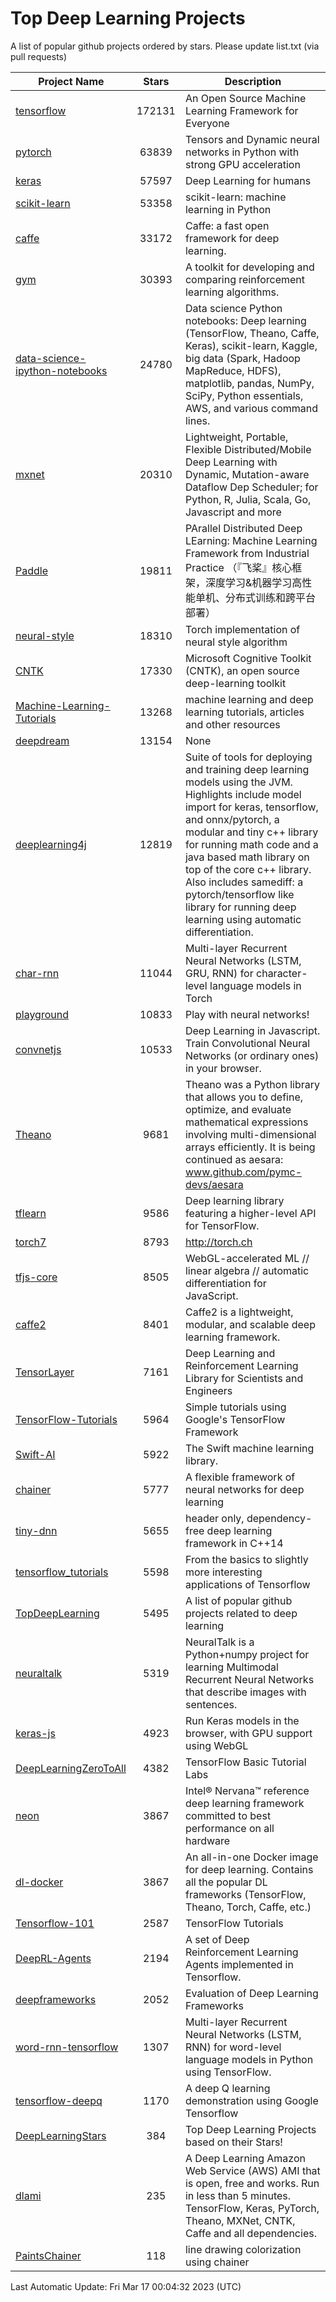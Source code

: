 # Top Deep Learning Projects
A list of popular github projects ordered by stars.
Please update list.txt (via pull requests)

|Project Name| Stars | Description |
| ---------- |:-----:| ----------- |
| [tensorflow](https://github.com/tensorflow/tensorflow) | 172131 | An Open Source Machine Learning Framework for Everyone |
| [pytorch](https://github.com/pytorch/pytorch) | 63839 | Tensors and Dynamic neural networks in Python with strong GPU acceleration |
| [keras](https://github.com/keras-team/keras) | 57597 | Deep Learning for humans |
| [scikit-learn](https://github.com/scikit-learn/scikit-learn) | 53358 | scikit-learn: machine learning in Python |
| [caffe](https://github.com/BVLC/caffe) | 33172 | Caffe: a fast open framework for deep learning. |
| [gym](https://github.com/openai/gym) | 30393 | A toolkit for developing and comparing reinforcement learning algorithms. |
| [data-science-ipython-notebooks](https://github.com/donnemartin/data-science-ipython-notebooks) | 24780 | Data science Python notebooks: Deep learning (TensorFlow, Theano, Caffe, Keras), scikit-learn, Kaggle, big data (Spark, Hadoop MapReduce, HDFS), matplotlib, pandas, NumPy, SciPy, Python essentials, AWS, and various command lines. |
| [mxnet](https://github.com/apache/mxnet) | 20310 | Lightweight, Portable, Flexible Distributed/Mobile Deep Learning with Dynamic, Mutation-aware Dataflow Dep Scheduler; for Python, R, Julia, Scala, Go, Javascript and more |
| [Paddle](https://github.com/PaddlePaddle/Paddle) | 19811 | PArallel Distributed Deep LEarning: Machine Learning Framework from Industrial Practice （『飞桨』核心框架，深度学习&机器学习高性能单机、分布式训练和跨平台部署） |
| [neural-style](https://github.com/jcjohnson/neural-style) | 18310 | Torch implementation of neural style algorithm |
| [CNTK](https://github.com/microsoft/CNTK) | 17330 | Microsoft Cognitive Toolkit (CNTK), an open source deep-learning toolkit |
| [Machine-Learning-Tutorials](https://github.com/ujjwalkarn/Machine-Learning-Tutorials) | 13268 | machine learning and deep learning tutorials, articles and other resources  |
| [deepdream](https://github.com/google/deepdream) | 13154 | None |
| [deeplearning4j](https://github.com/deeplearning4j/deeplearning4j) | 12819 | Suite of tools for deploying and training deep learning models using the JVM. Highlights include model import for keras, tensorflow, and onnx/pytorch, a modular and tiny c++ library for running math code and a java based math library on top of the core c++ library. Also includes samediff: a pytorch/tensorflow like library for running deep learning using automatic differentiation. |
| [char-rnn](https://github.com/karpathy/char-rnn) | 11044 | Multi-layer Recurrent Neural Networks (LSTM, GRU, RNN) for character-level language models in Torch |
| [playground](https://github.com/tensorflow/playground) | 10833 | Play with neural networks! |
| [convnetjs](https://github.com/karpathy/convnetjs) | 10533 | Deep Learning in Javascript. Train Convolutional Neural Networks (or ordinary ones) in your browser. |
| [Theano](https://github.com/Theano/Theano) | 9681 | Theano was a Python library that allows you to define, optimize, and evaluate mathematical expressions involving multi-dimensional arrays efficiently. It is being continued as aesara: www.github.com/pymc-devs/aesara |
| [tflearn](https://github.com/tflearn/tflearn) | 9586 | Deep learning library featuring a higher-level API for TensorFlow. |
| [torch7](https://github.com/torch/torch7) | 8793 | http://torch.ch |
| [tfjs-core](https://github.com/tensorflow/tfjs-core) | 8505 | WebGL-accelerated ML // linear algebra // automatic differentiation for JavaScript. |
| [caffe2](https://github.com/facebookarchive/caffe2) | 8401 | Caffe2 is a lightweight, modular, and scalable deep learning framework. |
| [TensorLayer](https://github.com/tensorlayer/TensorLayer) | 7161 | Deep Learning and Reinforcement Learning Library for Scientists and Engineers  |
| [TensorFlow-Tutorials](https://github.com/nlintz/TensorFlow-Tutorials) | 5964 | Simple tutorials using Google's TensorFlow Framework |
| [Swift-AI](https://github.com/Swift-AI/Swift-AI) | 5922 | The Swift machine learning library. |
| [chainer](https://github.com/chainer/chainer) | 5777 | A flexible framework of neural networks for deep learning |
| [tiny-dnn](https://github.com/tiny-dnn/tiny-dnn) | 5655 | header only, dependency-free deep learning framework in C++14 |
| [tensorflow_tutorials](https://github.com/pkmital/tensorflow_tutorials) | 5598 | From the basics to slightly more interesting applications of Tensorflow |
| [TopDeepLearning](https://github.com/aymericdamien/TopDeepLearning) | 5495 | A list of popular github projects related to deep learning |
| [neuraltalk](https://github.com/karpathy/neuraltalk) | 5319 | NeuralTalk is a Python+numpy project for learning Multimodal Recurrent Neural Networks that describe images with sentences. |
| [keras-js](https://github.com/transcranial/keras-js) | 4923 | Run Keras models in the browser, with GPU support using WebGL |
| [DeepLearningZeroToAll](https://github.com/hunkim/DeepLearningZeroToAll) | 4382 | TensorFlow Basic Tutorial Labs |
| [neon](https://github.com/NervanaSystems/neon) | 3867 | Intel® Nervana™ reference deep learning framework committed to best performance on all hardware |
| [dl-docker](https://github.com/floydhub/dl-docker) | 3867 | An all-in-one Docker image for deep learning. Contains all the popular DL frameworks (TensorFlow, Theano, Torch, Caffe, etc.) |
| [Tensorflow-101](https://github.com/sjchoi86/Tensorflow-101) | 2587 | TensorFlow Tutorials |
| [DeepRL-Agents](https://github.com/awjuliani/DeepRL-Agents) | 2194 | A set of Deep Reinforcement Learning Agents implemented in Tensorflow. |
| [deepframeworks](https://github.com/zer0n/deepframeworks) | 2052 | Evaluation of Deep Learning Frameworks |
| [word-rnn-tensorflow](https://github.com/hunkim/word-rnn-tensorflow) | 1307 | Multi-layer Recurrent Neural Networks (LSTM, RNN) for word-level language models in Python using TensorFlow. |
| [tensorflow-deepq](https://github.com/siemanko/tensorflow-deepq) | 1170 | A deep Q learning demonstration using Google Tensorflow |
| [DeepLearningStars](https://github.com/hunkim/DeepLearningStars) | 384 | Top Deep Learning Projects based on their Stars! |
| [dlami](https://github.com/ritchieng/dlami) | 235 | A Deep Learning Amazon Web Service (AWS) AMI that is open, free and works. Run in less than 5 minutes. TensorFlow, Keras, PyTorch, Theano, MXNet, CNTK, Caffe and all dependencies. |
| [PaintsChainer](https://github.com/taizan/PaintsChainer) | 118 | line drawing colorization using chainer |

Last Automatic Update: Fri Mar 17 00:04:32 2023 (UTC)
